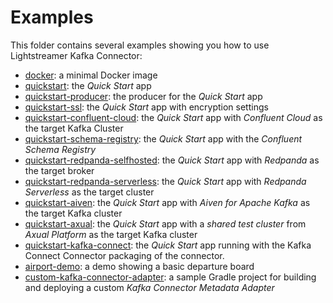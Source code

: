 # Examples

This folder contains several examples showing you how to use Lightstreamer Kafka Connector:

- [docker](./docker/): a minimal Docker image
- [quickstart](quickstart/): the _Quick Start_ app
- [quickstart-producer](quickstart-producer/): the producer for the _Quick Start_ app
- [quickstart-ssl](quickstart-ssl/): the _Quick Start_ app with encryption settings
- [quickstart-confluent-cloud](vendors/confluent/onquickstart-confluent-cloud/): the _Quick Start_ app with _Confluent Cloud_ as the target Kafka Cluster
- [quickstart-schema-registry](vendors/confluent/quickstart-schema-registry/): the _Quick Start_ app with the _Confluent Schema Registry_
- [quickstart-redpanda-selfhosted](vendors/redpanda/quickstart-redpanda-selfhosted/): the _Quick Start_ app with _Redpanda_ as the target broker
- [quickstart-redpanda-serverless](vendors/redpanda/quickstart-redpanda-serverless/): the _Quick Start_ app with _Redpanda Serverless_ as the target cluster
- [quickstart-aiven](vendors/aiven/quickstart-aiven/): the _Quick Start_ app with _Aiven for Apache Kafka_ as the target Kafka cluster
- [quickstart-axual](vendors/axual/quickstart-axual/): the _Quick Start_ app with a _shared test cluster_ from  _Axual Platform_ as the target Kafka cluster
- [quickstart-kafka-connect](quickstart-kafka-connect/): the _Quick Start_ app running with the Kafka Connect Connector packaging of the connector.
- [airport-demo](airport-demo/): a demo showing a basic departure board
- [custom-kafka-connector-adapter](custom-kafka-connector-adapter/): a sample Gradle project for building and deploying a custom _Kafka Connector Metadata Adapter_
